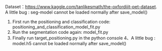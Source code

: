 Dataset：https://www.kaggle.com/tanlikesmath/the-oxfordiiit-pet-dataset. 
A little bug : seg-model cannot be loaded normally after save_model()
1. First run the positioning and classification code: positioning_and_classification_model_fit.py
2. Run the segmentation code again: model_fit.py
3. Finally run target_positioning.py in the python console
4、A little bug : model.h5 cannot be loaded normally after save_model()
